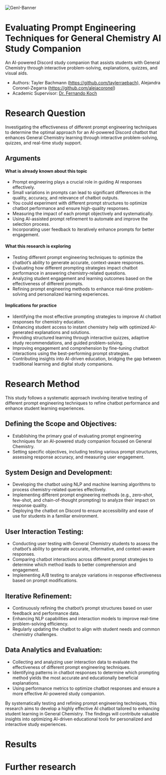 ![GenI-Banner](https://github.com/genilab-fau/genial-fau.github.io/blob/8f1a2d3523f879e1082918c7bba19553cb6e7212/images/geni-lab-banner.png?raw=true)

# Evaluating Prompt Engineering Techniques for General Chemistry AI Study Companion

An AI-powered Discord study companion that assists students with General Chemistry through interactive problem-solving, explanations, quizzes, and visual aids.

* Authors: Tayler Bachmann (https://github.com/taylerraebach), Alejandra Coronel-Zegarra (https://github.com/alejacoronel)
* Academic Supervisor: [Dr. Fernando Koch](http://www.fernandokoch.me)

  
# Research Question 

Investigating the effectiveness of different prompt engineering techniques to determine the optimal approach for an AI-powered Discord chatbot that enhances General Chemistry learning through interactive problem-solving, quizzes, and real-time study support.

## Arguments

#### What is already known about this topic

* Prompt engineering plays a crucial role in guiding AI responses effectively.
* Small variations in prompts can lead to significant differences in the quality, accuracy, and relevance of chatbot outputs.
* You could experiment with different prompt structures to optimize chatbot performance and ensure high-quality responses.
* Measuring the impact of each prompt objectively and systematically.
* Using AI-assisted prompt refinement to automate and improve the selection process.
* Incorporating user feedback to iteratively enhance prompts for better engagement.

#### What this research is exploring

* Testing different prompt engineering techniques to optimize the chatbot’s ability to generate accurate, context-aware responses.
* Evaluating how different prompting strategies impact chatbot performance in answering chemistry-related questions.
* Analyzing student engagement and learning outcomes based on the effectiveness of different prompts.
* Refining prompt engineering methods to enhance real-time problem-solving and personalized learning experiences.

#### Implications for practice

* Identifying the most effective prompting strategies to improve AI chatbot responses for chemistry education.
* Enhancing student access to instant chemistry help with optimized AI-generated explanations and solutions.
* Providing structured learning through interactive quizzes, adaptive study recommendations, and guided problem-solving.
* Improving engagement and comprehension by fine-tuning chatbot interactions using the best-performing prompt strategies.
* Contributing insights into AI-driven education, bridging the gap between traditional learning and digital study companions.

# Research Method

This study follows a systematic approach involving iterative testing of different prompt engineering techniques to refine chatbot performance and enhance student learning experiences.

## Defining the Scope and Objectives:

* Establishing the primary goal of evaluating prompt engineering techniques for an AI-powered study companion focused on General Chemistry.
* Setting specific objectives, including testing various prompt structures, assessing response accuracy, and measuring user engagement.

## System Design and Development:

* Developing the chatbot using NLP and machine learning algorithms to process chemistry-related queries effectively.
* Implementing different prompt engineering methods (e.g., zero-shot, few-shot, and chain-of-thought prompting) to analyze their impact on response quality.
* Deploying the chatbot on Discord to ensure accessibility and ease of use for students in a familiar environment.

## User Interaction Testing:

* Conducting user testing with General Chemistry students to assess the chatbot’s ability to generate accurate, informative, and context-aware responses.
* Comparing chatbot interactions across different prompt strategies to determine which method leads to better comprehension and engagement.
* Implementing A/B testing to analyze variations in response effectiveness based on prompt modifications.

## Iterative Refinement:

* Continuously refining the chatbot’s prompt structures based on user feedback and performance data.
* Enhancing NLP capabilities and interaction models to improve real-time problem-solving efficiency.
* Regularly updating the chatbot to align with student needs and common chemistry challenges.

## Data Analytics and Evaluation:

* Collecting and analyzing user interaction data to evaluate the effectiveness of different prompt engineering techniques.
* Identifying patterns in chatbot responses to determine which prompting method yields the most accurate and educationally beneficial explanations.
* Using performance metrics to optimize chatbot responses and ensure a more effective AI-powered study companion.

By systematically testing and refining prompt engineering techniques, this research aims to develop a highly effective AI chatbot tailored to enhancing student learning in General Chemistry. The findings will contribute valuable insights into optimizing AI-driven educational tools for personalized and interactive study experiences.

# Results

# Further research
